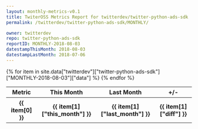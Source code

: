 ```yaml
---
layout: monthly-metrics-v0.1
title: TwiterOSS Metrics Report for twitterdev/twitter-python-ads-sdk | MONTHLY-2018-08-03 | 2018-08-03
permalink: /twitterdev/twitter-python-ads-sdk/MONTHLY/

owner: twitterdev
repo: twitter-python-ads-sdk
reportID: MONTHLY-2018-08-03
datestampThisMonth: 2018-08-03
datestampLastMonth: 2018-07-06
---
```


<table style="width: 100%">
    <tr>
        <th>Metric</th>
        <th>This Month</th>
        <th>Last Month</th>
        <th>+/-</th>
    </tr>
    {% for item in site.data["twitterdev"]["twitter-python-ads-sdk"]["MONTHLY-2018-08-03"]["data"] %}
    <tr>
        <th>{{ item[0] }}</th>
        <th>{{ item[1]["this_month"] }}</th>
        <th>{{ item[1]["last_month"] }}</th>
        <th>{{ item[1]["diff"] }}</th>
    </tr>
    {% endfor %}
</table>

